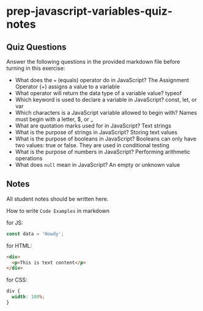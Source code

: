 # prep-javascript-variables-quiz-notes

## Quiz Questions

Answer the following questions in the provided markdown file before turning in this exercise:

- What does the `=` (equals) operator do in JavaScript?
  The Assignment Operator (+) assigns a value to a variable
- What operator will return the data type of a variable value?
  typeof
- Which keyword is used to declare a variable in JavaScript?
  const, let, or var
- Which characters is a JavaScript variable allowed to begin with?
  Names must begin with a letter, $, or \_
- What are quotation marks used for in JavaScript?
  Text strings
- What is the purpose of strings in JavaScript?
  Storing text values
- What is the purpose of booleans in JavaScript?
  Booleans can only have two values: true or false. They are used in conditional testing
- What is the purpose of numbers in JavaScript?
  Performing arithmetic operations
- What does `null` mean in JavaScript?
  An empty or unknown value

## Notes

All student notes should be written here.

How to write `Code Examples` in markdown

for JS:

```javascript
const data = 'Howdy';
```

for HTML:

```html
<div>
  <p>This is text content</p>
</div>
```

for CSS:

```css
div {
  width: 100%;
}
```
